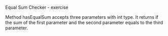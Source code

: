 Equal Sum Checker - exercise

Method hasEqualSum accepts three parameters with int type.
It returns if the sum of the first parameter and the second parameter equals to the third parameter.
